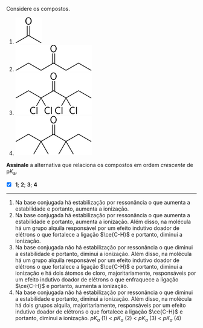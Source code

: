 Considere os compostos.

1. ![](2G32-1D.svg)
2. ![](2G32-2D.svg)
3. ![](2G32-3D.svg)
4. ![](2G32-4D.svg)

**Assinale** a alternativa que relaciona os compostos em ordem *crescente* de $\mathrm{p}K_\mathrm{a}$.

- [x] **1**; **2**; **3**; **4**

---

1. Na base conjugada há estabilização por ressonância o que aumenta a estabilidade e portanto, aumenta a ionização.
2. Na base conjugada há estabilização por ressonância o que aumenta a estabilidade e portanto, aumenta a ionização. Além disso, na molécula há um grupo alquila responsável por um efeito indutivo doador de elétrons o que fortalece a ligação $\ce{C-H}$ e portanto, diminui a ionização. 
3. Na base conjugada não há estabilização por ressonância o que diminui a estabilidade e portanto, diminui a ionização. Além disso, na molécula há um grupo alquila responsável por um efeito indutivo doador de elétrons o que fortalece a ligação $\ce{C-H}$ e portanto, diminui a ionização e há dois átomos de cloro, majoritariamente, responsáveis por um efeito indutivo doador de elétrons o que enfraquece a ligação $\ce{C-H}$ e portanto, aumenta a ionização. 
4. Na base conjugada não há estabilização por ressonância o que diminui a estabilidade e portanto, diminui a ionização. Além disso, na molécula há dois grupos alquila, majoritariamente, responsáveis por um efeito indutivo doador de elétrons o que fortalece a ligação $\ce{C-H}$ e portanto, diminui a ionização.
$pK_a$ (1) < $pK_a$ (2) < $pK_a$ (3) < $pK_a$ (4)

